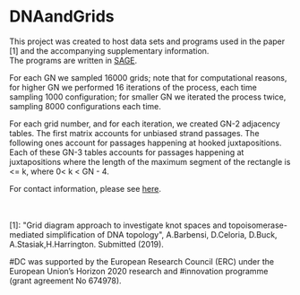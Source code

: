 # DNAandGrids
This project was created to host data sets and programs used in the paper [1] and the accompanying supplementary information.
<br>
The programs are written in <a href="http://www.sagemath.org/">SAGE</a>. <br>

For each GN we sampled 16000 grids; note that for computational reasons, for higher GN we performed 16 iterations of the process, each time sampling 1000 configuration; for smaller GN we iterated the process twice, sampling 8000 configurations each time.<br>

For each grid number, and for each iteration, we created GN-2 adjacency tables. The first matrix accounts for unbiased strand passages. The following ones account for passages happening at hooked juxtapositions. Each of these GN-3 tables accounts for passages happening at juxtapositions where the length of the maximum segment of the rectangle is <= k, where 0< k < GN - 4.<br>



For contact information, please see <a href="https://www.maths.ox.ac.uk/people/agnese.barbensi">here</a>.
<br><br><br>


[1]: "Grid diagram approach to investigate knot spaces and topoisomerase-mediated simplification of DNA topology", A.Barbensi, D.Celoria, D.Buck, A.Stasiak,H.Harrington. Submitted (2019).

#DC was supported by the European Research Council (ERC) under the European Union’s Horizon 2020 research and 
#innovation programme (grant agreement No 674978).

